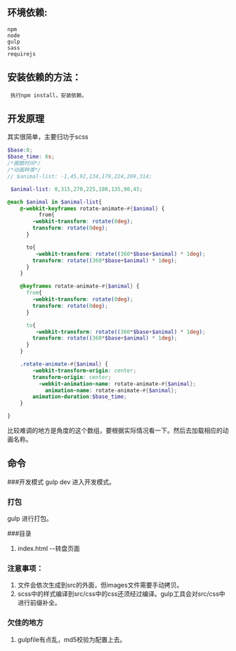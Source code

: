 ## 环境依赖:   
    npm
    node
    gulp
    sass
    requirejs   
   
## 安装依赖的方法：
	 执行npm install，安装依赖。

## 开发原理
其实很简单，主要归功于scss
``` scss
$base:8;
$base_time: 6s;
/*圈数时间*/
/*动画种类*/
// $animal-list: -1,45,92,134,179,224,269,314;

 $animal-list: 0,315,270,225,180,135,90,45;

@each $animal in $animal-list{	
	@-webkit-keyframes rotate-animate-#{$animal} {
		  from{
	    -webkit-transform: rotate(0deg);
	    transform: rotate(0deg);	    
	  }

	  to{
	     -webkit-transform: rotate((360*$base+$animal) * 1deg);
	    transform: rotate((360*$base+$animal) * 1deg);	   
	  }
	}

	@keyframes rotate-animate-#{$animal} {
	  from{
	    -webkit-transform: rotate(0deg);
	    transform: rotate(0deg);	    
	  }

	  to{
	     -webkit-transform: rotate((360*$base+$animal) * 1deg);
	    transform: rotate((360*$base+$animal) * 1deg);	   
	  }
	}

	.rotate-animate-#{$animal} {
	    -webkit-transform-origin: center;
	    transform-origin: center;
	      -webkit-animation-name: rotate-animate-#{$animal};
			animation-name: rotate-animate-#{$animal};	
	    animation-duration:$base_time;		 
	}

}
```
比较难调的地方是角度的这个数组，要根据实际情况看一下。然后去加载相应的动画名称。

## 命令

###开发模式
  gulp dev 进入开发模式。
### 打包
  gulp 进行打包。

###目录
  1. index.html --转盘页面

### 注意事项：
   1. 文件会依次生成到src的外面，但images文件需要手动拷贝。
   2. scss中的样式编译到src/css中的css还须经过编译。gulp工具会对src/css中进行前缀补全。      
### 欠佳的地方
   1. gulpfile有点乱，md5校验为配置上去。   





	


